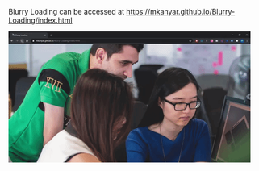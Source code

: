 Blurry Loading can be accessed at https://mkanyar.github.io/Blurry-Loading/index.html

![](https://github.com/mkanyar/Blurry-Loading/blob/main/Animated%20GIF-downsized_large.gif)

